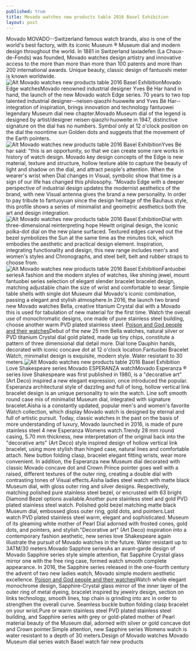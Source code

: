 ```yaml
---
published: true
title: Movado watches new products table 2016 Basel Exhibition
layout: post
---
```

Movado MOVADO--Switzerland famous watch brands, also is one of the world\'s best factory, with its iconic Museum ® Museum dial and modern design throughout the world. In 1881 in Switzerland laxiadefen (La Chaux-de-Fonds) was founded, Movado watches design artistry and innovative access to the more than more than more than 100 patents and more than 200 international awards. Unique beauty, classic design of fantuoshi meter is known worldwide.![Alt Movado watches new products table 2016 Basel Exhibition](https://c2.staticflickr.com/2/1602/26035103365_ca10ea4d22_z.jpg)Movado Edge watchesMovado renowned industrial designer Yves Bé Har hand in hand, the launch of the new Movado watch Edge series. 70 years to two top talented industrial designer--neisen·qiaozhi·huoweite and Yves Bé Har--integration of inspiration, brings innovation and technology fantuowei legendary Museum dial new chapter.Movado Museum dial of the legend is designed by artist/designer neisen·qiaozhi·huoweite in 1947, distinctive signature on the dial has no numbers. Symbol only at 12 o\'clock position on the dial the noontime sun Golden dots and suggests that the movement of the Earth pointers.![Alt Movado watches new products table 2016 Basel Exhibition](https://c2.staticflickr.com/2/1641/25762270240_38635d5cc5_z.jpg)Yves Bé har said: \"this is an opportunity, so that we can create some rare works in history of watch design. Movado key design concepts of the Edge is new material, texture and structure, hollow texture able to capture the beauty of light and shadow on the dial, and attract people\'s attention. When the wearer\'s wrist when Dial changes in Visual, symbolic show that time is a sign of our life has changed this philosophy. ”Movado Edge with a deeper perspective of industrial design updates the modernist aesthetics of the brand, with new Visual antenna gives the brand a new personality. In order to pay tribute to fantuoyuan since the design heritage of the Bauhaus style, this profile shows a series of minimalist and geometric aesthetics both the art and design integration.![Alt Movado watches new products table 2016 Basel Exhibition](https://c2.staticflickr.com/2/1562/26035115255_36ce34097a_z.jpg)Dial with three-dimensional reinterpreting hope Hewitt original design, the iconic polka-dot dial on the new plane surfaced. Textured edges carved out the bezel symbolizes the Sun at the same time as the minutes tick, which embodies the aesthetic and practical design element. Inspiration, integrating functionality and design, this new range includes men\'s and women\'s styles and Chronographs, and steel belt, belt and rubber straps to choose from.![Alt Movado watches new products table 2016 Basel Exhibition](https://c2.staticflickr.com/2/1631/25942574772_dab99a0e80_z.jpg)Fantuobei seriesA fashion and the modern styles of watches, like shining jewel, mount fantuobei series selection of elegant slender bracelet bracelet design, matching adjustable chain the size of wrist and comfortable to wear. Simple table shells with single dot Museum dial Movado\'s iconic combination, passing a elegant and stylish atmosphere.In 2016, the launch two brand new Movado watches Bella, creative titanium Crystal dial with a Movado this is used for tabulation of new material for the first time. Watch the overall use of monochromatic designs, one made of pure stainless steel building, choose another warm PVD plated stainless steel. [Poison and God people and their watches](http://leather.purcase.com/2015/12/poison-and-god-people-and-their-watches.html)Debut of the new 25 mm Bella watches, natural silver or PVD titanium Crystal dial gold plated, made up tiny chips, constitute a pattern of three dimensional dial detail more. Dial tone Dauphin hands, decorated with iconic concave dot at 12 o\'clock location.Fantuobei Bracelet Watch, minimalist design is exquisite, modern style. Water resistant to 30 meters.![Alt Movado watches new products table 2016 Basel Exhibition](https://c2.staticflickr.com/2/1618/26009193086_9e80328ec4_z.jpg)Love Shakespeare series Movado ESPERANZA watchMovado Esperanza ® series love Shakespeare was first published in 1980, is a \"decorative art\" (Art Deco) inspired a new elegant expression, once introduced the popular. Esperanza architectural style of dazzling and full of long, hollow vertical link bracelet design is an unique personality to win the watch. Line soft smooth round case mix of minimalist Museum dial, integrated with signature bracelet.Aisha is a constantly updated, popular men\'s and women\'s favorite Watch collection, which display Movado watch is designed by eternal and full of artistic pursuit. Today, classic watches in the past on the basis of more understanding of luxury, Movado launched in 2016, is made of pure stainless steel 4 new Esperanza Womens watch.Trendy 28 mm round casing, 5.70 mm thickness, new interpretation of the original back into the \"decorative arts\" (Art Deco) style inspired design of hollow vertical link bracelet, using more stylish than hinged case, natural lines and comfortable attach. New button folding clasp, bracelet elegant fitting wrists, wear more convenient. In addition, the Esperanza new Museum dial decorated with classic Movado concave dot and Crown Prince pointer goes well with a raised, different textures of the outer ring, creating a double dial with contrasting tones of Visual effects.Aisha ladies steel watch with matte black Museum dial, with gloss outer ring and silver designs. Respectively, matching polished pure stainless steel bezel, or encrusted with 63 bright Diamond Bezel options available.Another pure stainless steel and gold PVD plated stainless steel watch. Polished gold bezel matching matte black Museum dial, embossed gloss outer ring, gold dots, and pointers.Last watch PVD plated stainless steel warm, elegant and sophisticated. Museum of its gleaming white mother of Pearl Dial adorned with frosted cones, gold dots, and pointers, and stylish.\"Decorative art\" (Art Deco) inspiration into a contemporary fashion aesthetic, new series love Shakespeare again illustrate the pursuit of Movado watches in the future. Water resistant up to 3ATM/30 meters.Movado Sapphire seriesAs an avant-garde design of Movado Sapphire series style simple attention, flat Sapphire Crystal glass mirror one with the free ring case, formed watch smooth complete appearance. In 2016, the Sapphire series released in the one-fourth century the advent of two new ladies watch, Movado simple modern aesthetic excellence. [Poison and God people and their watches](http://leather.purcase.com/2015/12/poison-and-god-people-and-their-watches.html)Watch whole elegant monochrome design, Sapphire-Crystal glass mirror of the inner layer of the outer ring of metal dyeing, bracelet inspired by jewelry design, section on links technology, smooth lines, top chain is grinding into arc in order to strengthen the overall curve. Seamless buckle button folding clasp bracelet on your wrist.Pure or warm stainless steel PVD plated stainless steel building, and Sapphire series with grey or gold-plated mother of Pearl material beauty of the Museum dial, adorned with silver or gold concave dot and Crown pointer.Simple attention, new Sapphire series Womens watch is water resistant to a depth of 30 meters.Design of Movado watches Movado Museum dial series watch Basel watch fair new products
